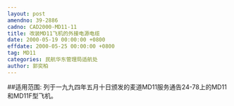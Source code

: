 ```yaml
---
layout: post
amendno: 39-2886
cadno: CAD2000-MD11-11
title: 改装MD11飞机的外接电源电缆
date: 2000-05-19 00:00:00 +0800
effdate: 2000-05-25 00:00:00 +0800
tag: MD11
categories: 民航华东管理局适航处
author: 郭奕柏
---
```


##适用范围:
列于一九九四年五月十日颁发的麦道MD11服务通告24-78上的MD11和MD11F型飞机。

